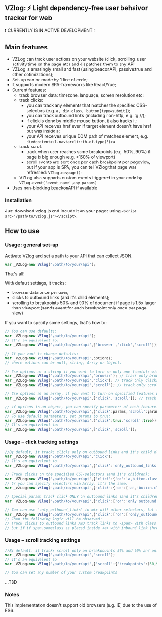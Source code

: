 ## VZlog: ⚡ Light dependency-free user behaivor tracker for web ##

❗ CURRENTLY IS IN ACTIVE DEVELOPMENT ❗

## Main features ##
* VZLog can track user actions on your website (click, scrolling, user activity time on the page etc) and dispatches them to any API;
* VZLog is amazingly small and fast (using beaconAPI, passive:true and other optimizations);
* Set-up can be made by 1 line of code;
* It supports modern SPA-frameworks like React/Vue;
* Current features:
	* track browser data: timezone, language, screen resolution etc;
	* track clicks: 
		* you can track any elements that matches the specified CSS-selectors (e.g. `a, div.class, button[type=submit]`);
		* you can track outbound links (including non-http, e.g. tg://);
		* if click is done by middle mouse button, it also tracks it;
		* your API receives href even if target element doesn't have href but was inside `a`;
		* your API receives unique DOM path of matches element, e.g. `div#content>ul.navbar>li:nth-of-type(3)>a`
	* track scroll: 
		* track when user reaches some breakpoints (e.g. 50%, 90%) if page is big enough (e.g. >150% of viewport)
		* scroll events are sent once per each breakpoint per pageview, but if your app is SPA, you can tell VZlog that page was refreshed: `VZlog.newpage()`;
	* VZLog also supports custom events triggered in your code by `VZlog.event('event_name',any_params)`
* Uses non-blocking beackonAPI if available

### Installation ###
Just download vzlog.js and include it on your pages using `<script src="/path/to/vzlog.js"></script>`.

## How to use ##

### Usage: general set-up ###

Activate VZlog and set a path to your API that can collect JSON.
```javascript
var _VZLog=new VZlog('/path/to/your/api');
```
That's all!

With default settings, it tracks:
* browser data once per user;
* clicks to outbound links (and it's child elements);
* scrolling to breakpoints 50% and 90% of document if page is 1.5x larger than viewport (sends event for each breakpoint only once per page view)

If you want to specify some settings, that's how to:
```javascript
// You can use defaults:
var _VZLog=new VZlog('/path/to/your/api');
// It's an equivalent to:
var _VZLog=new VZlog('/path/to/your/api',['browser','click','scroll']);

// If you want to change defaults:
var _VZLog=new VZlog('/path/to/your/api',options);
// where options can be null, string, Array or Object.

// Use options as a string if you want to turn on only one feautute with default parameters:
var _VZLog=new VZlog('/path/to/your/api','browser'); // track only browser data (with default parameters)
var _VZLog=new VZlog('/path/to/your/api','click'); // track only clicks (with default parameters)
var _VZLog=new VZlog('/path/to/your/api','scroll'); // track only scroll (with default parameters)

// Use options as an array, if you want to turn on specified features with default parameters:
var _VZLog=new VZlog('/path/to/your/api',['click','scroll']); // track clicks & scroll (with default parameters).

// If options is an object, you can specify parameters of each feature. 
var _VZLog=new VZlog('/path/to/your/api',{'click':params,'scroll':params});
// To use default parameters, set params to true:
var _VZLog=new VZlog('/path/to/your/api',{'click':true,'scroll':true}); // track clicks & scroll (with default parameters)
// It's an equivalent to:
var _VZLog=new VZlog('/path/to/your/api',['click','scroll']);
```

### Usage – click tracking settings ###

```javascript
//By default, it tracks clicks only on outbound links and it's child elements
var _VZLog=new VZlog('/path/to/your/api','click'); 
// It's an equivalent to 
var _VZLog=new VZlog('/path/to/your/api',{'click':'only_outbound_links'}); 

// Track clicks on the specified CSS-selectors (and it's children):
var _VZLog=new VZlog('/path/to/your/api',{'click':{'on':'a,button.class,button[type=submit]'}}); 
// Or you can specify selectors via Array, it's the same:
var _VZLog=new VZlog('/path/to/your/api',{'click':{'on':['a','button.class','button[type=submit]']}}); 

// Special param: track click ONLY on outbound links (and it's children):
var _VZLog=new VZlog('/path/to/your/api',{'click':['on':'only_outbound_links']}); 

// You can use 'only_outbound_links' in mix with other selectors, but they should be in array, not in one string:
var _VZLog=new VZlog('/path/to/your/api',{'click':['on':['only_outbound_links','span.someclass']]}); 
// Then the following logic will be observed: 
// track clicks to outbound links AND track links to <span> with class 'someclass'.
// But if if span.someclass is placed inside <a> with inbound link (href), it won't be tracked!
```

### Usage – scroll tracking settings ###

```javascript
//By default, it tracks scroll only on breakpouints 50% and 90% and only if page height is 1.5x larger than the viewport:
var _VZLog=new VZlog('/path/to/your/api','scroll'); 
// It's an equivalent to 
var _VZLog=new VZlog('/path/to/your/api',{'scroll':{'breakpoints':[50,90],'iflargerthan':150}}); 

// You can set any number of your custom breakpoints
```

...TBD




### Notes ###


This implementation doesn't support old browsers (e.g. IE) due to the use of ES6.
